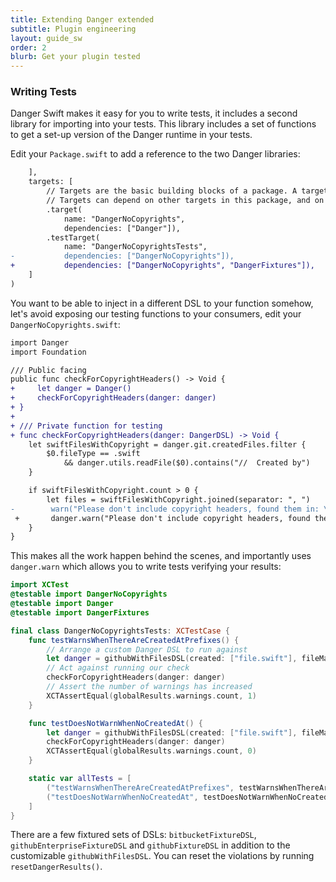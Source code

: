 ```yaml
---
title: Extending Danger extended
subtitle: Plugin engineering
layout: guide_sw
order: 2
blurb: Get your plugin tested
---
```


### Writing Tests

Danger Swift makes it easy for you to write tests, it includes a second library for importing into your tests. This
library includes a set of functions to get a set-up version of the Danger runtime in your tests.

Edit your `Package.swift` to add a reference to the two Danger libraries:

```diff
    ],
    targets: [
        // Targets are the basic building blocks of a package. A target can define a module or a test suite.
        // Targets can depend on other targets in this package, and on products in packages which this package depends on.
        .target(
            name: "DangerNoCopyrights",
            dependencies: ["Danger"]),
        .testTarget(
            name: "DangerNoCopyrightsTests",
-           dependencies: ["DangerNoCopyrights"]),
+           dependencies: ["DangerNoCopyrights", "DangerFixtures"]),
    ]
)
```

You want to be able to inject in a different DSL to your function somehow, let's avoid exposing our testing functions to
your consumers, edit your `DangerNoCopyrights.swift`:

```diff
import Danger
import Foundation

/// Public facing
public func checkForCopyrightHeaders() -> Void {
+     let danger = Danger()
+     checkForCopyrightHeaders(danger: danger)
+ }
+
+ /// Private function for testing
+ func checkForCopyrightHeaders(danger: DangerDSL) -> Void {
    let swiftFilesWithCopyright = danger.git.createdFiles.filter {
        $0.fileType == .swift
            && danger.utils.readFile($0).contains("//  Created by")
    }

    if swiftFilesWithCopyright.count > 0 {
        let files = swiftFilesWithCopyright.joined(separator: ", ")
-        warn("Please don't include copyright headers, found them in: \(files)")
 +       danger.warn("Please don't include copyright headers, found them in: \(files)")
    }
}
```

This makes all the work happen behind the scenes, and importantly uses `danger.warn` which allows you to write tests
verifying your results:

```swift
import XCTest
@testable import DangerNoCopyrights
@testable import Danger
@testable import DangerFixtures

final class DangerNoCopyrightsTests: XCTestCase {
    func testWarnsWhenThereAreCreatedAtPrefixes() {
        // Arrange a custom Danger DSL to run against
        let danger = githubWithFilesDSL(created: ["file.swift"], fileMap: ["file.swift": "//  Created by Orta"])
        // Act against running our check
        checkForCopyrightHeaders(danger: danger)
        // Assert the number of warnings has increased
        XCTAssertEqual(globalResults.warnings.count, 1)
    }

    func testDoesNotWarnWhenNoCreatedAt() {
        let danger = githubWithFilesDSL(created: ["file.swift"], fileMap: ["file.swift": "{}"])
        checkForCopyrightHeaders(danger: danger)
        XCTAssertEqual(globalResults.warnings.count, 0)
    }

    static var allTests = [
        ("testWarnsWhenThereAreCreatedAtPrefixes", testWarnsWhenThereAreCreatedAtPrefixes),
        ("testDoesNotWarnWhenNoCreatedAt", testDoesNotWarnWhenNoCreatedAt)
    ]
}
```

There are a few fixtured sets of DSLs: `bitbucketFixtureDSL`, `githubEnterpriseFixtureDSL` and `githubFixtureDSL` in
addition to the customizable `githubWithFilesDSL`. You can reset the violations by running `resetDangerResults()`.
